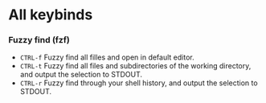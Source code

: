 # All keybinds

### Fuzzy find (fzf)
- `CTRL-f`  Fuzzy find all filles and open in default editor.
- `CTRL-t`	Fuzzy find all files and subdirectories of the working directory, and output the selection to STDOUT.
- `CTRL-r`	Fuzzy find through your shell history, and output the selection to STDOUT.